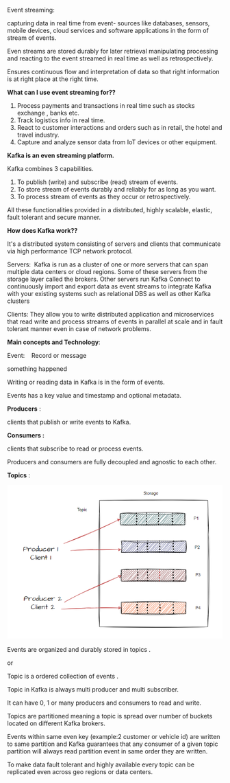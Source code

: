Event streaming:

capturing data in real time from event- sources like databases, sensors, mobile devices, cloud services and software applications in the form of stream of events.

Even streams are stored durably for later retrieval manipulating processing and reacting to the event streamed in real time as well as retrospectively.

Ensures continuous flow and interpretation of data so that right information is at right place at the right time.

**What can I use event streaming for??**

1. Process payments and transactions in real time such as stocks exchange , banks etc.
2. Track logistics info in real time.
3. React to customer interactions and orders such as in retail, the hotel and travel industry.
4. Capture and analyze sensor data from IoT devices or other equipment.

**Kafka is an even streaming platform.**

Kafka combines 3 capabilities.

1. To publish (write) and subscribe (read) stream of events.
2. To store stream of events durably and reliably for as long as you want.
3. To process stream of events as they occur or retrospectively.

All these functionalities provided in a distributed, highly scalable, elastic, fault tolerant and secure manner.

**How does Kafka work??**

It's a distributed system consisting of servers and clients that communicate via high performance TCP network protocol.

Servers:  Kafka is run as a cluster of one or more servers that can span multiple data centers or cloud regions. Some of these servers from the storage layer called the brokers. Other servers run Kafka Connect to continuously import and export data as event streams to integrate Kafka with your existing systems such as relational DBS as well as other Kafka clusters

Clients: They allow you to write distributed application and microservices that read write and process streams of events in parallel at scale and in fault tolerant manner even in case of network problems.

**Main concepts and Technology**:

Event:    Record or message

something happened

Writing or reading data in Kafka is in the form of events.

Events has a key value and timestamp and optional metadata.

**Producers** :

clients that publish or write events to Kafka.

**Consumers :**

clients that subscribe to read or process events.

Producers and consumers are fully decoupled and agnostic to each other.

**Topics** :

![topic.PNG](topic.PNG)

Events are organized and durably stored in topics .

or

Topic is a ordered collection of events .

Topic in Kafka is always multi producer and multi subscriber.

It can have 0, 1 or many producers and consumers to read and write.

Topics are partitioned meaning a topic is spread over number of buckets located on different Kafka brokers.

Events within same even key (example:2 customer or vehicle id) are written to same partition and Kafka guarantees that any consumer of a given topic partition will always read partition event in same order they are written.



To make data fault tolerant and highly available every topic can be replicated even across geo regions or data centers.